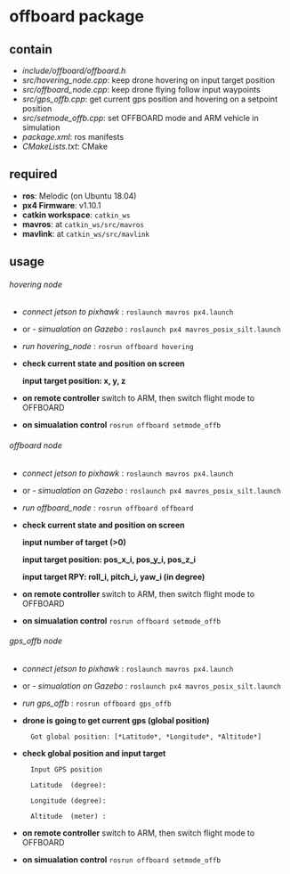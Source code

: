 # offboard package

## contain
- *include/offboard/offboard.h*
- *src/hovering_node.cpp*: keep drone hovering on input target position
- *src/offboard_node.cpp*: keep drone flying follow input waypoints
- *src/gps_offb.cpp*: get current gps position and hovering on a setpoint position
- *src/setmode_offb.cpp*: set OFFBOARD mode and ARM vehicle in simulation
- *package.xml*: ros manifests
- *CMakeLists.txt*: CMake

## required
- **ros**: Melodic (on Ubuntu 18.04)
- **px4 Firmware**: v1.10.1
- **catkin workspace**: `catkin_ws`
- **mavros**: at `catkin_ws/src/mavros`
- **mavlink**: at `catkin_ws/src/mavlink`

## usage
###### hovering node
- *connect jetson to pixhawk*         : `roslaunch mavros px4.launch`
- or - *simualation on Gazebo*        : `roslaunch px4 mavros_posix_silt.launch`
- *run hovering_node*                 : `rosrun offboard hovering`
- **check current state and position on screen**

  **input target position: x, y, z**
  
- **on remote controller** switch to ARM, then switch flight mode to OFFBOARD
- **on simualation control** `rosrun offboard setmode_offb`

###### offboard node
- *connect jetson to pixhawk*         : `roslaunch mavros px4.launch`
- or - *simualation on Gazebo*        : `roslaunch px4 mavros_posix_silt.launch`
- *run offboard_node*                 : `rosrun offboard offboard`
- **check current state and position on screen**

  **input number of target (>0)**
  
  **input target position: pos_x_i, pos_y_i, pos_z_i**
  
  **input target RPY: roll_i, pitch_i, yaw_i (in degree)**
  
- **on remote controller** switch to ARM, then switch flight mode to OFFBOARD
- **on simualation control** `rosrun offboard setmode_offb`

###### gps_offb node
- *connect jetson to pixhawk*         : `roslaunch mavros px4.launch`
- or - *simualation on Gazebo*        : `roslaunch px4 mavros_posix_silt.launch`
- *run gps_offb*                 : `rosrun offboard gps_offb`
- **drone is going to get current gps (global position)**

  ```
    Got global position: [*Latitude*, *Longitude*, *Altitude*]
  ```
- **check global position and input target**

  ```
    Input GPS position

    Latitude  (degree):

    Longitude (degree):

    Altitude  (meter) :

  ```
    
- **on remote controller** switch to ARM, then switch flight mode to OFFBOARD
- **on simualation control** `rosrun offboard setmode_offb`
